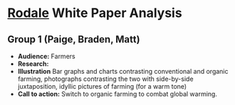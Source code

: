 # [Rodale](http://rodaleinstitute.org/assets/WhitePaper.pdf) White Paper Analysis
## Group 1 (Paige, Braden, Matt)


- **Audience:** Farmers
- **Research:**
- **Illustration** Bar graphs and charts contrasting conventional and organic farming, photographs contrasting the two with side-by-side juxtaposition, idyllic pictures of farming (for a warm tone)
- **Call to action:** Switch to organic farming to combat global warming.

